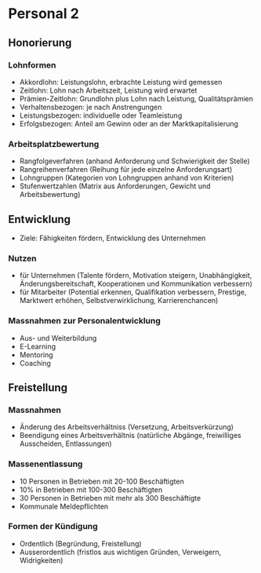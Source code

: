 # Personal 2

## Honorierung

### Lohnformen
* Akkordlohn: Leistungslohn, erbrachte Leistung wird gemessen
* Zeitlohn: Lohn nach Arbeitszeit, Leistung wird erwartet
* Prämien-Zeitlohn: Grundlohn plus Lohn nach Leistung, Qualitätsprämien
* Verhaltensbezogen: je nach Anstrengungen
* Leistungsbezogen: individuelle oder Teamleistung
* Erfolgsbezogen: Anteil am Gewinn oder an der Marktkapitalisierung

### Arbeitsplatzbewertung
* Rangfolgeverfahren (anhand Anforderung und Schwierigkeit der Stelle)
* Rangreihenverfahren (Reihung für jede einzelne Anforderungsart)
* Lohngruppen (Kategorien von Lohngruppen anhand von Kriterien)
* Stufenwertzahlen (Matrix aus Anforderungen, Gewicht und Arbeitsbewertung)

## Entwicklung
* Ziele: Fähigkeiten fördern, Entwicklung des Unternehmen

### Nutzen
* für Unternehmen (Talente fördern, Motivation steigern, Unabhängigkeit, Änderungsbereitschaft, Kooperationen und Kommunikation verbessern) 
* für Mitarbeiter (Potential erkennen, Qualifikation verbessern, Prestige, Marktwert erhöhen, Selbstverwirklichung, Karrierenchancen)

### Massnahmen zur Personalentwicklung
* Aus- und Weiterbildung
* E-Learning
* Mentoring
* Coaching

## Freistellung

### Massnahmen
* Änderung des Arbeitsverhältniss (Versetzung, Arbeitsverkürzung)
* Beendigung eines Arbeitsverhältnis (natürliche Abgänge, freiwilliges Ausscheiden, Entlassungen) 

### Massenentlassung
* 10 Personen in Betrieben mit 20-100 Beschäftigten
* 10% in Betrieben mit 100-300 Beschäftigten
* 30 Personen in Betrieben mit mehr als 300 Beschäftigte
* Kommunale Meldepflichten

### Formen der Kündigung
* Ordentlich (Begründung, Freistellung)
* Ausserordentlich (fristlos aus wichtigen Gründen, Verweigern, Widrigkeiten)


